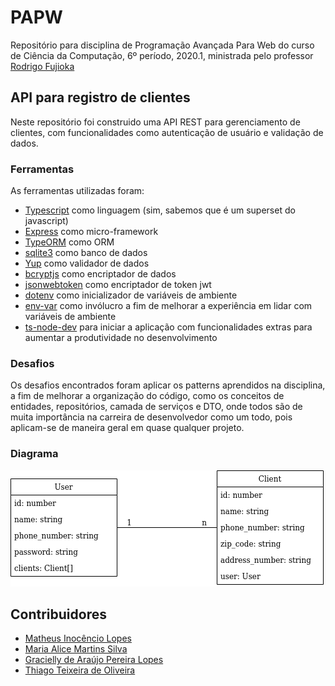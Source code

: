 # PAPW
Repositório para disciplina de Programação Avançada Para Web do curso de Ciência da Computação, 6º período, 2020.1, ministrada pelo professor [Rodrigo Fujioka](https://github.com/rodrigofujioka)

## API para registro de clientes

Neste repositório foi construido uma API REST para gerenciamento de clientes, com funcionalidades como autenticação de usuário e validação de dados.

### Ferramentas

As ferramentas utilizadas foram:

- [Typescript](https://www.typescriptlang.org/) como linguagem (sim, sabemos que é um superset do javascript)
- [Express](https://expressjs.com/pt-br/) como micro-framework
- [TypeORM](https://typeorm.io/) como ORM
- [sqlite3](https://www.sqlite.org/) como banco de dados
- [Yup](https://github.com/jquense/yup) como validador de dados
- [bcryptjs](https://github.com/dcodeIO/bcrypt.js) como encriptador de dados
- [jsonwebtoken](https://github.com/auth0/node-jsonwebtoken) como encriptador de token jwt
- [dotenv](https://github.com/motdotla/dotenv) como inicializador de variáveis de ambiente
- [env-var](https://github.com/evanshortiss/env-var) como invólucro a fim de melhorar a experiência em lidar com variáveis de ambiente
- [ts-node-dev](https://github.com/whitecolor/ts-node-dev) para iniciar a aplicação com funcionalidades extras para aumentar a produtividade no desenvolvimento

### Desafios

Os desafios encontrados foram aplicar os patterns aprendidos na disciplina, a fim de melhorar a organização do código, como os conceitos de entidades, repositórios, camada de serviços e DTO, onde todos são de muita importância na carreira de desenvolvedor como um todo, pois aplicam-se de maneira geral em quase qualquer projeto.

### Diagrama
![Imagem de um Diagama](docs/diagram.png)

## Contribuidores

- [Matheus Inocêncio Lopes](https://github.com/matheuslopess1)
- [Maria Alice Martins Silva](https://github.com/malicemartinss)
- [Gracielly de Araújo Pereira Lopes](https://github.com/Graciellyaraujo)
- [Thiago Teixeira de Oliveira](https://github.com/thiagoasd)
